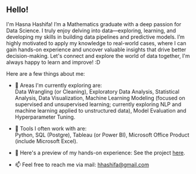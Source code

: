 ## Hello!

<!--
**hhashifa-port/hhashifa-port** is a ✨ _special_ ✨ repository because its `README.md` (this file) appears on your GitHub profile.

Here are some ideas to get you started:

- 🔭 I’m currently working on ...

- 
- 🤔 I’m looking for help with ...
- 💬 Ask me about ...

- 😄 Pronouns: ...
- ⚡ Fun fact: ...
-->

I'm Hasna Hashifa! I’m a Mathematics graduate with a deep passion for Data Science. I truly enjoy delving into data—exploring, learning, and developing my skills in building data pipelines and predictive models. I’m highly motivated to apply my knowledge to real-world cases, where I can gain hands-on experience and uncover valuable insights that drive better decision-making. Let's connect and explore the world of data together, I'm always happy to learn and improve! :D

Here are a few things about me:

- 🌱 Areas I'm currently exploring are: <br>
  Data Wrangling (or Cleaning), Exploratory Data Analysis, Statistical Analysis, Data Visualization, Machine Learning Modeling (focused on supervised and unsupervised learning; currently exploring NLP and machine learning applied to unstructured data), Model Evaluation and Hyperparameter Tuning.
  
- 🔭 Tools I often work with are: <br>
  Python, SQL (Postgre), Tableau (or Power BI), Microsoft Office Product (include Microsoft Excel).
  
- 👯 Here's a preview of my hands-on experience:
  See the project [here](https://github.com/hhashifa-port/Hands-On-Experience-in-Data-Science.git).
  
- 📫 Feel free to reach me via mail: hhashifa@gmail.com 
